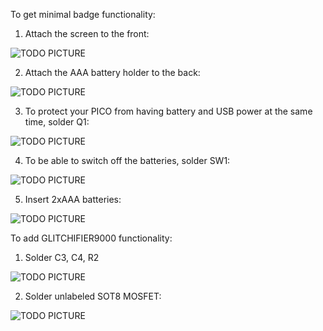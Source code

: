 To get minimal badge functionality:

1. Attach the screen to the front:

![TODO PICTURE]()

2. Attach the AAA battery holder to the back:

![TODO PICTURE]()

3. To protect your PICO from having battery and USB power at the same time, solder Q1:

![TODO PICTURE]()

4. To be able to switch off the batteries, solder SW1:

![TODO PICTURE]()

5. Insert 2xAAA batteries:

![TODO PICTURE]()

To add GLITCHIFIER9000 functionality:

1. Solder C3, C4, R2

![TODO PICTURE]()

2. Solder unlabeled SOT8 MOSFET:

![TODO PICTURE]()